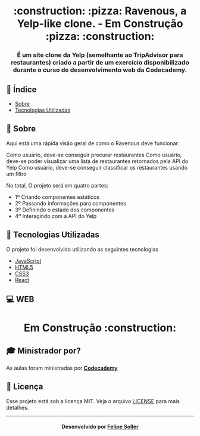 <h1 align="center">
:construction: :pizza: Ravenous, a Yelp-like clone. - Em Construção :pizza: :construction:<br>
</h1>
<h3 align="center"> É um site clone da Yelp (semelhante ao TripAdvisor para restaurantes) criado a partir de um exercício disponibilizado durante o curso de desenvolvimento web da Codecademy. </h3>

## :bookmark_tabs: Índice

- [Sobre](#sobre)
- [Tecnologias Utilizadas](#tecnologias-utilizadas)

<a id="sobre"></a>

## :bookmark: Sobre

Aqui está uma rápida visão geral de como o Ravenous deve funcionar:

Como usuário, deve-se conseguir  procurar restaurantes
Como usuário, deve-se poder visualizar uma lista de restaurantes retornados pela API do Yelp
Como usuário, deve-se conseguir classificar os restaurantes usando um filtro

No total, O projeto será em quatro partes:

- 1º Criando componentes estáticos
- 2º Passando informações para componentes
- 3º Definindo o estado dos componentes 
- 4º Interagindo com a API do Yelp


<a id="tecnologias-utilizadas"></a>

## :rocket: Tecnologias Utilizadas

O projeto foi desenvolvido utilizando as seguintes tecnologias

- [JavaScript](https://developer.mozilla.org/pt-BR/docs/Aprender/JavaScript)
- [HTML5](https://developer.mozilla.org/pt-BR/docs/Web/HTML)
- [CSS3](https://developer.mozilla.org/pt-BR/docs/Web/CSS)
- [React](https://pt-br.reactjs.org/)

## :computer: WEB

<h1 align="center">
    Em Construção :construction:
</h1>


## :mortar_board: Ministrador por?

As aulas foram ministradas por **[Codecademy](https://www.codecademy.com/)** 

## :memo: Licença

Esse projeto está sob a licença MIT. Veja o arquivo [LICENSE](https://github.com/FelipeSoller/ChoreDoor/blob/master/LICENSE) para mais detalhes.

---

<h4 align="center">
    Desenvolvido por <a href="https://www.linkedin.com/in/felipesoller/" target="_blank">Felipe Soller</a>
</h4>
